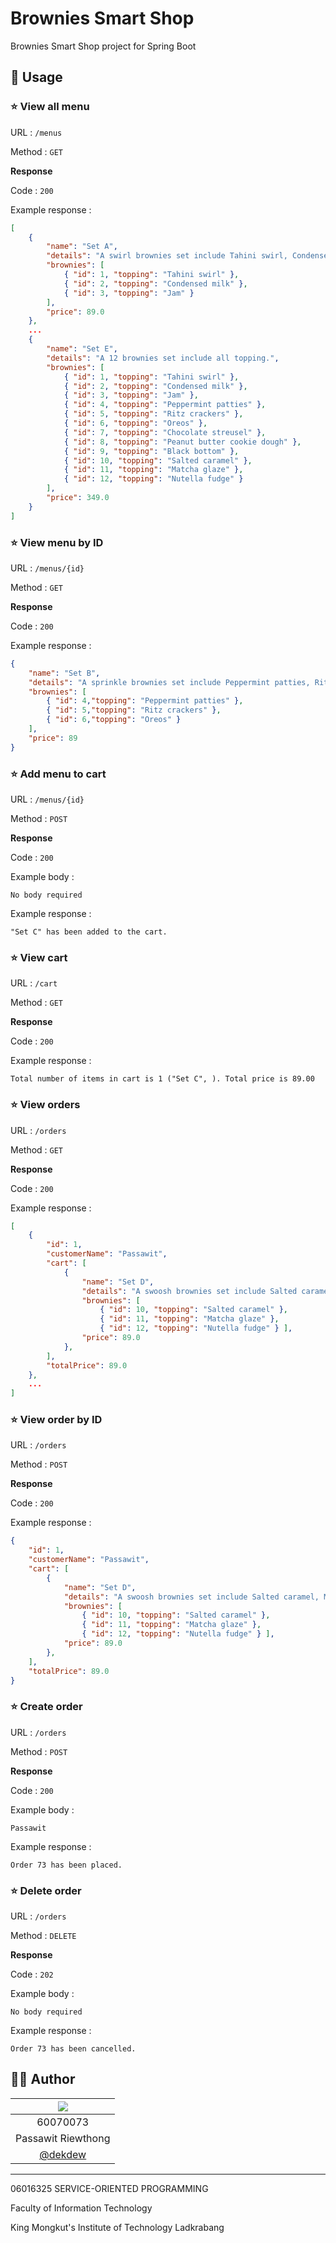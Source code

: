 # Brownies Smart Shop
Brownies Smart Shop project for Spring Boot

## 🌱 Usage

### ⭐ View all menu
URL : `/menus`

Method : `GET`

**Response**

Code : `200`

Example response :

```json
[
	{
		"name": "Set A",
		"details": "A swirl brownies set include Tahini swirl, Condensed milk and Jam.",
		"brownies": [
			{ "id": 1, "topping": "Tahini swirl" },
			{ "id": 2, "topping": "Condensed milk" },
			{ "id": 3, "topping": "Jam" }
		],
		"price": 89.0
	},
	...
	{
		"name": "Set E",
		"details": "A 12 brownies set include all topping.",
		"brownies": [
			{ "id": 1, "topping": "Tahini swirl" },
			{ "id": 2, "topping": "Condensed milk" },
			{ "id": 3, "topping": "Jam" },
			{ "id": 4, "topping": "Peppermint patties" },
			{ "id": 5, "topping": "Ritz crackers" },
			{ "id": 6, "topping": "Oreos" },
			{ "id": 7, "topping": "Chocolate streusel" },
			{ "id": 8, "topping": "Peanut butter cookie dough" },
			{ "id": 9, "topping": "Black bottom" },
			{ "id": 10, "topping": "Salted caramel" },
			{ "id": 11, "topping": "Matcha glaze" },
			{ "id": 12, "topping": "Nutella fudge" }
		],
		"price": 349.0
	}
]
```

### ⭐ View menu by ID
URL : `/menus/{id}`

Method : `GET`

**Response**

Code : `200`

Example response :

```json
{
	"name": "Set B",
	"details": "A sprinkle brownies set include Peppermint patties, Ritz crackers and Oreos.",
	"brownies": [
		{ "id": 4,"topping": "Peppermint patties" },
		{ "id": 5,"topping": "Ritz crackers" },
		{ "id": 6,"topping": "Oreos" }
	],
	"price": 89
}
```

### ⭐ Add menu to cart
URL : `/menus/{id}`

Method : `POST`

**Response**

Code : `200`

Example body :

`No body required`

Example response :

`"Set C" has been added to the cart.`

### ⭐ View cart
URL : `/cart`

Method : `GET`

**Response**

Code : `200`

Example response :

`Total number of items in cart is 1 ("Set C", ). Total price is 89.00`

### ⭐ View orders

URL : `/orders`

Method : `GET`

**Response**

Code : `200`

Example response :

```json
[
	{
		"id": 1,
		"customerName": "Passawit",
		"cart": [
			{
				"name": "Set D",
				"details": "A swoosh brownies set include Salted caramel, Matcha glaze and Nutella fudge.",
				"brownies": [
					{ "id": 10, "topping": "Salted caramel" },
					{ "id": 11, "topping": "Matcha glaze" },
					{ "id": 12, "topping": "Nutella fudge" } ],
				"price": 89.0
			},
		],
		"totalPrice": 89.0
	},
	...
]
```

### ⭐ View order by ID
URL : `/orders`

Method : `POST`

**Response**

Code : `200`

Example response :

```json
{
	"id": 1,
	"customerName": "Passawit",
	"cart": [
		{
			"name": "Set D",
			"details": "A swoosh brownies set include Salted caramel, Matcha glaze and Nutella fudge.",
			"brownies": [
				{ "id": 10, "topping": "Salted caramel" },
				{ "id": 11, "topping": "Matcha glaze" },
				{ "id": 12, "topping": "Nutella fudge" } ],
			"price": 89.0
		},
	],
	"totalPrice": 89.0
}
```

### ⭐ Create order
URL : `/orders`

Method : `POST`

**Response**

Code : `200`

Example body :

`Passawit`

Example response :

`Order 73 has been placed.`

### ⭐ Delete order
URL : `/orders`

Method : `DELETE`

**Response**

Code : `202`

Example body :

`No body required`

Example response :

`Order 73 has been cancelled.`

## 👨‍💻 Author
|![](https://avatars3.githubusercontent.com/u/32861458?s=150&v=4)|
|:-:|
|60070073|
|Passawit Riewthong|
|[@dekdew](https://github.com/dekdew)|

---
06016325 SERVICE-ORIENTED PROGRAMMING

Faculty of Information Technology

King Mongkut's Institute of Technology Ladkrabang
